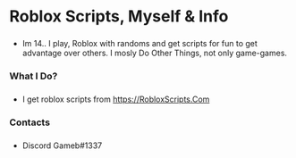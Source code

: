 # Roblox Scripts, Myself & Info
###
* Im 14.. I play, Roblox with randoms and get scripts for fun to get advantage over others. I mosly Do Other Things, not only game-games.
###
### What I Do?
###
* I get roblox scripts from https://RobloxScripts.Com
###
### Contacts 
###
* Discord Gameb#1337
